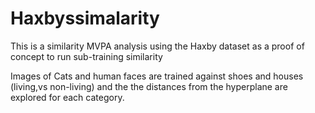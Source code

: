 # Haxbyssimalarity
This is a similarity MVPA analysis using the Haxby dataset as a proof of concept to run sub-training similarity

Images of Cats and human faces are trained against shoes and houses (living,vs non-living) and the the distances from the 
hyperplane are explored for each category.

